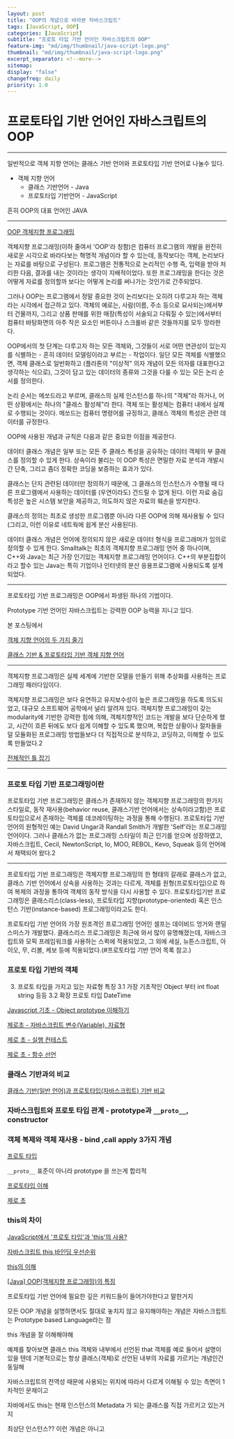 ```yaml
---
layout: post
title: "OOP의 개념으로 바라본 자바스크립트"
tags: [JavaScript, OOP]
categories: [JavaScript]
subtitle: "프로토 타입 기반 언어인 자바스크립트의 OOP"
feature-img: "md/img/thumbnail/java-script-logo.png"
thumbnail: "md/img/thumbnail/java-script-logo.png"
excerpt_separator: <!--more-->
sitemap:
display: "false"
changefreq: daily
priority: 1.0
---
```


<!--more-->

# 프로토타입 기반 언어인 자바스크립트의 OOP

---

 일반적으로 객체 지향 언어는 클래스 기반 언어와 프로토타입 기반 언어로 나눌수 있다.

- 객체 지향 언어
	- 클래스 기반언어 - Java
	- 프로토타입 기반언어 - JavaScript

흔히 OOP의 대표 언어인 JAVA

---

[OOP 객체지향 프로그래밍](http://www.terms.co.kr/OOP.htm)


객체지향 프로그래밍(이하 줄여서 'OOP'라 칭함)은 컴퓨터 프로그램의 개발을 완전히 새로운 시각으로 바라다보는 혁명적 개념이라 할 수 있는데, 동작보다는 객체, 논리보다는 자료를 바탕으로 구성된다. 프로그램은 전통적으로 논리적인 수행 즉, 입력을 받아 처리한 다음, 결과를 내는 것이라는 생각이 지배적이었다. 또한 프로그래밍을 한다는 것은 어떻게 자료를 정의할까 보다는 어떻게 논리를 써나가는 것인가로 간주되었다.

그러나 OOP는 프로그램에서 정말 중요한 것이 논리보다는 오히려 다루고자 하는 객체라는 시각에서 접근하고 있다. 객체의 예로는, 사람(이름, 주소 등으로 묘사되는)에서부터 건물까지, 그리고 상품 판매를 위한 매장(특성이 서술되고 다뤄질 수 있는)에서부터 컴퓨터 바탕화면의 아주 작은 요소인 버튼이나 스크롤바 같은 것들까지를 모두 망라한다.

OOP에서의 첫 단계는 다루고자 하는 모든 객체와, 그것들이 서로 어떤 연관성이 있는지를 식별하는 - 흔히 데이터 모델링이라고 부르는 - 작업이다. 일단 모든 객체를 식별했으면, 객체 클래스로 일반화하고 (플라톤의 "이상적" 의자 개념이 모든 의자를 대표한다고 생각하는 식으로), 그것이 담고 있는 데이터의 종류와 그것을 다룰 수 있는 모든 논리 순서를 정의한다.

논리 순서는 메쏘드라고 부르며, 클래스의 실제 인스턴스를 하나의 "객체"라 하거나, 어떤 상황에서는 하나의 "클래스 활성체"라 한다. 객체 또는 활성체는 컴퓨터 내에서 실제로 수행되는 것이다. 메쏘드는 컴퓨터 명령어를 규정하고, 클래스 객체의 특성은 관련 데이터를 규정한다.
 
OOP에 사용된 개념과 규칙은 다음과 같은 중요한 이점을 제공한다.

데이터 클래스 개념은 일부 또는 모든 주 클래스 특성을 공유하는 데이터 객체의 부 클래스를 정의할 수 있게 한다. 상속이라 불리는 이 OOP 특성은 면밀한 자료 분석과 개발시간 단축, 그리고 좀더 정확한 코딩을 보증하는 효과가 있다.

클래스는 단지 관련된 데이터만 정의하기 때문에, 그 클래스의 인스턴스가 수행될 때 다른 프로그램에서 사용하는 데이터를 (우연이라도) 건드릴 수 없게 된다. 이런 자료 숨김 특성은 높은 시스템 보안을 제공하고, 의도하지 않은 자료의 훼손을 방지한다.

클래스의 정의는 최초로 생성한 프로그램뿐 아니라 다른 OOP에 의해 재사용될 수 있다 (그리고, 이런 이유로 네트웍에 쉽게 분산 사용된다).

데이터 클래스 개념은 언어에 정의되지 않은 새로운 데이터 형식을 프로그래머가 임의로 정의할 수 있게 한다.
Smalltalk는 최초의 객체지향 프로그래밍 언어 중 하나이며, C++와 Java는 최근 가장 인기있는 객체지향 프로그래밍 언어이다. C++의 부분집합이라고 할수 있는 Java는 특히 기업이나 인터넷의 분산 응용프로그램에 사용되도록 설계되었다.

---

  프로토타입 기반 프로그래밍은 OOP에서 파생된 하나의 기법이다.

Prototype 기반 언어인 자바스크립트는 강력한 OOP 능력을 지니고 있다.

본 포스팅에서

[객체 지향 언어의 두 가지 줄기](http://mohwa.github.io/blog/javascript/2015/10/16/prototype/)

[클래스 기반 & 프로토타입 기반 객체 지향 언어](http://skyul.tistory.com/84)


---

 객체지향 프로그래밍은 실제 세계에 기반한 모델을 만들기 위해 추상화를 사용하는 프로그래밍 패러다임이다.


객체지향 프로그래밍은 보다 유연하고 유지보수성이 높은 프로그래밍을 하도록 의도되었고, 대규모 소프트웨어 공학에서 널리 알려져 있다. 객체지향 프로그래밍이 갖는 modularity에 기반한 강력한 힘에 의해, 객체지향적인 코드는 개발을 보다 단순하게 했고, 시간이 흐른 뒤에도 보다 쉽게 이해할 수 있도록 했으며, 복잡한 상황이나 절차들을 덜 모듈화된 프로그래밍 방법들보다 더 직접적으로 분석하고, 코딩하고, 이해할 수 있도록 만들었다.2



[전체적인 틀 잡기 ](https://developer.mozilla.org/ko/docs/Web/JavaScript/Introduction_to_Object-Oriented_JavaScript)

---

### 프로토 타입 기반 프로그래밍이란

프로토타입 기반 프로그래밍은 클래스가 존재하지 않는 객체지향 프로그래밍의 한가지 스타일로, 동작 재사용(behavior reuse, 클래스기반 언어에서는 상속이라고함)은 프로토타입으로서 존재하는 객체를 데코레이팅하는 과정을 통해 수행된다.
프로토타입 기반 언어의 원형적인 예는 David Ungar과 Randall Smith가 개발한 'Self'라는 프로그래밍 언어이다. 그러나 클래스가 없는 프로그래밍 스타일이 최근 인기를 얻으며 성장하였고, 자바스크립트, Cecil, NewtonScript, Io, MOO, REBOL, Kevo, Squeak 등의 언어에서 채택되어 왔다.2

---

프로토타입 기반 프로그래밍은 객체지향 프로그래밍의 한 형태의 갈래로 클래스가 없고, 클래스 기반 언어에서 상속을 사용하는 것과는 다르게, 객체를 원형(프로토타입)으로 하여 복제의 과정을 통하여 객체의 동작 방식을 다시 사용할 수 있다. 프로토타입기반 프로그래밍은 클래스리스(class-less), 프로토타입 지향(prototype-oriented) 혹은 인스턴스 기반(instance-based) 프로그래밍이라고도 한다.

프로토타입 기반 언어의 가장 원조격인 프로그래밍 언어인 셀프는 데이비드 엉거와 랜덜 스미스가 개발했다. 클래스리스 프로그래밍은 최근에 와서 많이 유명해졌는데, 자바스크립트와 모픽 프레임워크를 사용하는 스퀵에 적용되었고, 그 외에 세실, 뉴튼스크립트, 아이오, 무, 리볼, 케보 등에 적용되었다.(#프로토타입 기반 언어 목록 참고.)

### 프로토 타입 기반의 객체



3. 프로토 타입을 가지고 있는 자료형 특징
 3.1 가장 기초적인 Object 부터 int float string 등등
 3.2 확장 프로토 타입 DateTime

[Javascript 기초 - Object prototype 이해하기](http://insanehong.kr/post/javascript-prototype/)

[제로초 - 자바스크립트 변수(Variable), 자료형](https://www.zerocho.com/category/JavaScript/post/57271d6e5aec14515b949b4b)

[제로 초 - 실행 컨테스트](https://www.zerocho.com/category/JavaScript/post/5741d96d094da4986bc950a0)

[제로 초 - 함수 선언](https://www.zerocho.com/category/JavaScript/post/572dcbbd2115c895b0f248fd)

### 클래스 기반과의 비교

[클래스 기반(일반 언어)과 프로토타입(자바스크립트) 기반 비교](http://webclub.tistory.com/162)


### 자바스크립트와  프로토 타입 관계 -  prototype과 `__proto__`, constructor

### 객체 복제와 객체 재사용 - bind ,call apply 3가지 개념


[프로토 타입](https://poiemaweb.com/js-prototype)

`__proto__`  표준이 아니라 prototype 을 쓰는게 합리적

[프로토타입 이해](http://www.nextree.co.kr/p7323/)

[제로 초](https://www.zerocho.com/category/JavaScript/post/573c2acf91575c17008ad2fc)

### this의 차이

[JavaScript에서 '프로토 타입'과 'this'의 사용?](https://code.i-harness.com/ko-kr/q/4be560)

[자바스크립트 this 바인딩 우선순위](http://blog.jeonghwan.net/2017/10/22/js-context-binding.html)

[this의 이해](http://webframeworks.kr/tutorials/translate/explanation-of-this-in-javascript-1/)

[[Java] OOP(객체지향 프로그래밍)의 특징](https://gmlwjd9405.github.io/2018/07/05/oop-features.html)

프로토타입 기반 언어에 필요한 깊은 키워드들이 들어가야한다고 말한거지

모든 OOP 개념을 설명하면서도 절대로 놓치지 않고 유지해야하는 개념은 자바스크립트는 Prototype based Language라는 점


this 개념을 잘 이해해야해

예제를 찾아보면 클래스 this 객체와 내부에서 선언된 that 객체를 예로 들어서 설명이 있을 텐데  기본적으로는 항상 클래스(객체)로 선언된 내부의 자료를 가르키는 개념인건 동일해

자바스크립트의 전역성 때문에 사용되는 위치에 따라서 다르게 이해될 수 있는 측면이 1차적인 문제이고

자바에서도 this는 현재 인스턴스의 Metadata 가 되는 클래스를 직접 가르키고 있는거지

최상단 인스턴스?? 이런 개념은 아니고
```

